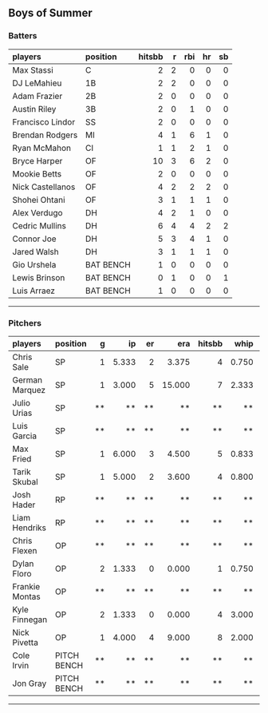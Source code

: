 ## Boys of Summer

### Batters

 
|players          |position  | hitsbb|  r| rbi| hr| sb| 
|:----------------|:---------|------:|--:|---:|--:|--:| 
|Max Stassi       |C         |      2|  2|   0|  0|  0| 
|DJ LeMahieu      |1B        |      2|  2|   0|  0|  0| 
|Adam Frazier     |2B        |      2|  0|   0|  0|  0| 
|Austin Riley     |3B        |      2|  0|   1|  0|  0| 
|Francisco Lindor |SS        |      2|  0|   0|  0|  0| 
|Brendan Rodgers  |MI        |      4|  1|   6|  1|  0| 
|Ryan McMahon     |CI        |      1|  1|   2|  1|  0| 
|Bryce Harper     |OF        |     10|  3|   6|  2|  0| 
|Mookie Betts     |OF        |      2|  0|   0|  0|  0| 
|Nick Castellanos |OF        |      4|  2|   2|  2|  0| 
|Shohei Ohtani    |OF        |      3|  1|   1|  1|  0| 
|Alex Verdugo     |DH        |      4|  2|   1|  0|  0| 
|Cedric Mullins   |DH        |      6|  4|   4|  2|  2| 
|Connor Joe       |DH        |      5|  3|   4|  1|  0| 
|Jared Walsh      |DH        |      3|  1|   1|  1|  0| 
|Gio Urshela      |BAT BENCH |      1|  0|   0|  0|  0| 
|Lewis Brinson    |BAT BENCH |      0|  1|   0|  0|  1| 
|Luis Arraez      |BAT BENCH |      1|  0|   0|  0|  0| 

* * *

### Pitchers

 
|players        |position    |  g|    ip| er|    era| hitsbb|  whip| so|  w| sv| 
|:--------------|:-----------|--:|-----:|--:|------:|------:|-----:|--:|--:|--:| 
|Chris Sale     |SP          |  1| 5.333|  2|  3.375|      4| 0.750|  8|  1|  0| 
|German Marquez |SP          |  1| 3.000|  5| 15.000|      7| 2.333|  3|  0|  0| 
|Julio Urias    |SP          | **|    **| **|     **|     **|    **| **| **| **| 
|Luis Garcia    |SP          | **|    **| **|     **|     **|    **| **| **| **| 
|Max Fried      |SP          |  1| 6.000|  3|  4.500|      5| 0.833|  5|  0|  0| 
|Tarik Skubal   |SP          |  1| 5.000|  2|  3.600|      4| 0.800| 10|  0|  0| 
|Josh Hader     |RP          | **|    **| **|     **|     **|    **| **| **| **| 
|Liam Hendriks  |RP          | **|    **| **|     **|     **|    **| **| **| **| 
|Chris Flexen   |OP          | **|    **| **|     **|     **|    **| **| **| **| 
|Dylan Floro    |OP          |  2| 1.333|  0|  0.000|      1| 0.750|  1|  1|  1| 
|Frankie Montas |OP          | **|    **| **|     **|     **|    **| **| **| **| 
|Kyle Finnegan  |OP          |  2| 1.333|  0|  0.000|      4| 3.000|  0|  0|  1| 
|Nick Pivetta   |OP          |  1| 4.000|  4|  9.000|      8| 2.000|  5|  0|  0| 
|Cole Irvin     |PITCH BENCH | **|    **| **|     **|     **|    **| **| **| **| 
|Jon Gray       |PITCH BENCH | **|    **| **|     **|     **|    **| **| **| **| 


* * *


